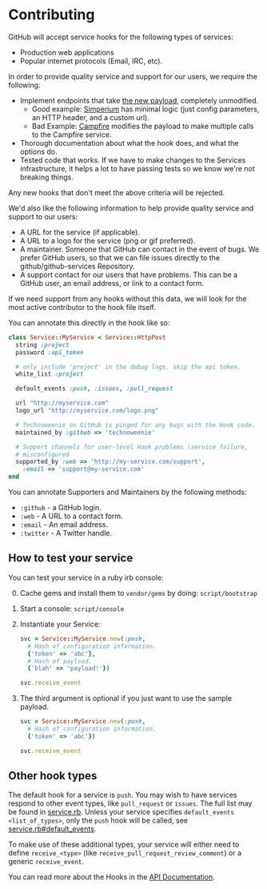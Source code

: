 # Contributing

GitHub will accept service hooks for the following types of services:

* Production web applications
* Popular internet protocols (Email, IRC, etc).

In order to provide quality service and support for our users, we require the
following:

* Implement endpoints that take [the new payload](https://github.com/github/github-services/blob/56baa4ce03e64ebf67105ee22f752bf7c2383274/lib/services/http_post.rb#L13-L16), completely unmodified.
  * Good example: [Simperium](https://github.com/github/github-services/blob/master/lib/services/simperium.rb)
    has minimal logic (just config parameters, an HTTP header, and a custom url).
  * Bad Example: [Campfire](https://github.com/github/github-services/blob/master/lib/services/campfire.rb)
    modifies the payload to make multiple calls to the Campfire service.
* Thorough documentation about what the hook does, and what the options do.
* Tested code that works.  If we have to make changes to the Services infrastructure,
it helps a lot to have passing tests so we know we're not breaking things.

Any new hooks that don't meet the above criteria will be rejected.

We'd also like the following information to help provide quality service and
support to our users:

* A URL for the service (if applicable).
* A URL to a logo for the service (png or gif preferred).
* A maintainer.  Someone that GitHub can contact in the event of bugs.  We prefer
GitHub users, so that we can file issues directly to the github/github-services
Repository.
* A support contact for our users that have problems.  This can be a GitHub user,
an email address, or link to a contact form.

If we need support from any hooks without this data, we will look for the most
active contributor to the hook file itself.

You can annotate this directly in the hook like so:

```ruby
class Service::MyService < Service::HttpPost
  string :project
  password :api_token

  # only include 'project' in the debug logs, skip the api token.
  white_list :project

  default_events :push, :issues, :pull_request

  url "http://myservice.com"
  logo_url "http://myservice.com/logo.png"

  # Technoweenie on GitHub is pinged for any bugs with the Hook code.
  maintained_by :github => 'technoweenie'

  # Support channels for user-level Hook problems (service failure,
  # misconfigured
  supported_by :web => 'http://my-service.com/support',
    :email => 'support@my-service.com'
end
```

You can annotate Supporters and Maintainers by the following methods:

* `:github` - a GitHub login.
* `:web` - A URL to a contact form.
* `:email` - An email address.
* `:twitter` - A Twitter handle.

How to test your service
------------------------

You can test your service in a ruby irb console:

0. Cache gems and install them to `vendor/gems` by doing:
   `script/bootstrap`
1. Start a console: `script/console`
2. Instantiate your Service:

    ```ruby
    svc = Service::MyService.new(:push,
      # Hash of configuration information.
      {'token' => 'abc'},
      # Hash of payload.
      {'blah' => 'payload!'})

    svc.receive_event
    ```

3. The third argument is optional if you just want to use the sample
   payload.

    ```ruby
    svc = Service::MyService.new(:push,
      # Hash of configuration information.
      {'token' => 'abc'})

    svc.receive_event
    ```

Other hook types
----------------

The default hook for a service is `push`. You may wish to have services respond
to other event types, like `pull_request` or `issues`. The full list may be
found in [service.rb](https://github.com/github/github-services/blob/master/lib/service.rb#L79-L83).
Unless your service specifies `default_events <list_of_types>`, only the `push`
hook will be called, see
[service.rb#default_events](https://github.com/github/github-services/blob/55a1fb10a44a80dec6a744d0828c769b00d97ee2/lib/service.rb#L122-L133).

To make use of these additional types, your service will either need to define
`receive_<type>` (like `receive_pull_request_review_comment`) or a generic
`receive_event`.

You can read more about the Hooks in the [API Documentation](http://developer.github.com/v3/repos/hooks/).
